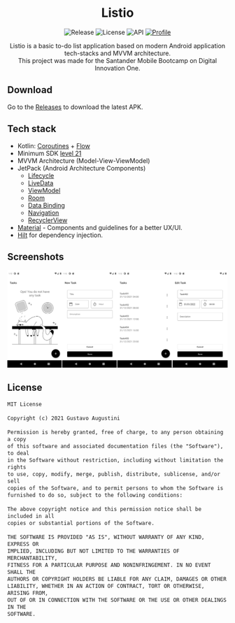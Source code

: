 <h1 align="center">Listio</h1>


<p align="center">
  <img alt="Release" src="https://img.shields.io/github/v/release/gaugustini/listio"/>
  <img alt="License" src="https://img.shields.io/github/license/gaugustini/listio"/>
  <img alt="API" src="https://img.shields.io/badge/API-21%2B-brightgreen"/>
  <a href="https://github.com/gaugustini"><img alt="Profile" src="https://img.shields.io/badge/-gaugustini-blue?logo=github"/></a> 
</p>


<p align="center">
Listio is a basic to-do list application based on modern Android application tech-stacks and MVVM architecture.<br>
This project was made for the Santander Mobile Bootcamp on Digital Innovation One.
</p>


## Download
Go to the [Releases](https://github.com/gaugustini/listio/releases) to download the latest APK.


## Tech stack
* Kotlin: [Coroutines](https://kotlinlang.org/docs/coroutines-overview.html) + [Flow](https://kotlinlang.org/docs/flow.html)
* Minimum SDK [level 21](https://developer.android.com/studio/releases/platforms#5.0)
* MVVM Architecture (Model-View-ViewModel)
* JetPack (Android Architecture Components)
  * [Lifecycle](https://developer.android.com/topic/libraries/architecture/lifecycle)
  * [LiveData](https://developer.android.com/topic/libraries/architecture/livedata)
  * [ViewModel](https://developer.android.com/topic/libraries/architecture/viewmodel)
  * [Room](https://developer.android.com/topic/libraries/architecture/room)
  * [Data Binding](https://developer.android.com/topic/libraries/data-binding)
  * [Navigation](https://developer.android.com/guide/navigation)
  * [RecyclerView](https://developer.android.com/guide/topics/ui/layout/recyclerview)
* [Material](https://www.material.io/) - Components and guidelines for a better UX/UI.
* [Hilt](https://dagger.dev/hilt/) for dependency injection.


## Screenshots
<p align="center">
<img src="/screenshots/listio.png"/>
</p>


## License
```
MIT License

Copyright (c) 2021 Gustavo Augustini

Permission is hereby granted, free of charge, to any person obtaining a copy
of this software and associated documentation files (the "Software"), to deal
in the Software without restriction, including without limitation the rights
to use, copy, modify, merge, publish, distribute, sublicense, and/or sell
copies of the Software, and to permit persons to whom the Software is
furnished to do so, subject to the following conditions:

The above copyright notice and this permission notice shall be included in all
copies or substantial portions of the Software.

THE SOFTWARE IS PROVIDED "AS IS", WITHOUT WARRANTY OF ANY KIND, EXPRESS OR
IMPLIED, INCLUDING BUT NOT LIMITED TO THE WARRANTIES OF MERCHANTABILITY,
FITNESS FOR A PARTICULAR PURPOSE AND NONINFRINGEMENT. IN NO EVENT SHALL THE
AUTHORS OR COPYRIGHT HOLDERS BE LIABLE FOR ANY CLAIM, DAMAGES OR OTHER
LIABILITY, WHETHER IN AN ACTION OF CONTRACT, TORT OR OTHERWISE, ARISING FROM,
OUT OF OR IN CONNECTION WITH THE SOFTWARE OR THE USE OR OTHER DEALINGS IN THE
SOFTWARE.
```
